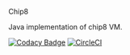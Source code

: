 Chip8

Java implementation of chip8 VM.

[![Codacy Badge](https://api.codacy.com/project/badge/Grade/15a4f6fbc3724de8bdcc88b7762572ea)](https://app.codacy.com/app/voyager112/chip8?utm_source=github.com&utm_medium=referral&utm_content=kinder112/chip8&utm_campaign=Badge_Grade_Dashboard)
[![CircleCI](https://circleci.com/gh/kinder112/chip8/tree/master.svg?style=svg)](https://circleci.com/gh/kinder112/chip8/tree/master)